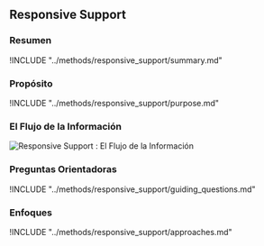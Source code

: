 ## Responsive Support

### Resumen
!INCLUDE "../methods/responsive_support/summary.md"

### Propósito
!INCLUDE "../methods/responsive_support/purpose.md"

### El Flujo de la Información
![Responsive Support : El Flujo de la Información](images/info_flows/responsive_support.svg)

### Preguntas Orientadoras
!INCLUDE "../methods/responsive_support/guiding_questions.md"

### Enfoques
!INCLUDE "../methods/responsive_support/approaches.md"


